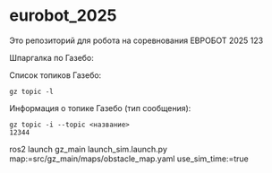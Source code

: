 # eurobot_2025

Это репозиторий для робота на соревнования ЕВРОБОТ 2025 123

Шпаргалка по Газебо:

Список топиков Газебо:

```
gz topic -l
```
Информация о топике Газебо (тип сообщения):

```
gz topic -i --topic <название>
12344
```
ros2 launch gz_main launch_sim.launch.py map:=src/gz_main/maps/obstacle_map.yaml use_sim_time:=true